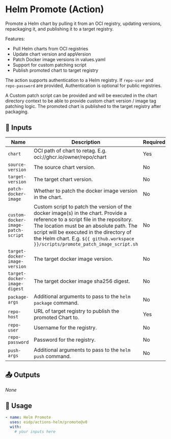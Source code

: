 <!-- NOTE: This file's contents are automatically generated. Do not edit manually. -->
# Helm Promote (Action)

Promote a Helm chart by pulling it from an OCI registry, updating versions, repackaging it, and publishing it to a target registry.

Features:
- Pull Helm charts from OCI registries
- Update chart version and appVersion
- Patch Docker image versions in values.yaml
- Support for custom patching script
- Publish promoted chart to target registry

The action supports authentication to a Helm registry. If `repo-user` and `repo-password` are provided, 
Authentication is optional for public registries.

A Custom patch script can be provided and will be executed in the chart directory context to be able to provide custom chart version / image tag patching logic.
The promoted chart is published to the target registry after packaging.

## 🔧 Inputs

|               Name               |                                                                                                                                                Description                                                                                                                                                |Required|Default|
|----------------------------------|-----------------------------------------------------------------------------------------------------------------------------------------------------------------------------------------------------------------------------------------------------------------------------------------------------------|--------|-------|
|              `chart`             |                                                                                                                      OCI path of chart to retag. E.g. oci://ghcr.io/owner/repo/chart                                                                                                                      |   Yes  |   ``  |
|         `source-version`         |                                                                                                                                         The source chart version.                                                                                                                                         |   No   |   ``  |
|         `target-version`         |                                                                                                                                         The target chart version.                                                                                                                                         |   No   |   ``  |
|       `patch-docker-image`       |                                                                                                                          Whether to patch the docker image version in the chart.                                                                                                                          |   No   | `true`|
|`custom-docker-image-patch-script`|Custom script to patch the version of the docker image(s) in the chart. Provide a reference to a script file in the repository. The location must be an absolute path. The script will be executed in the directory of the Helm chart. E.g. `${{ github.workspace }}/scripts/promote_patch_image_script.sh`|   No   |   ``  |
|   `target-docker-image-version`  |                                                                                                                                      The target docker image version.                                                                                                                                     |   No   |   ``  |
|   `target-docker-image-digest`   |                                                                                                                                   The target docker image sha256 digest.                                                                                                                                  |   No   |   ``  |
|          `package-args`          |                                                                                                                        Additional arguments to pass to the `helm package` command.                                                                                                                        |   No   |   ``  |
|            `repo-host`           |                                                                                                                          URL of target registry to publish the promoted Chart to.                                                                                                                         |   Yes  |   ``  |
|            `repo-user`           |                                                                                                                                         Username for the registry.                                                                                                                                        |   No   |   ``  |
|          `repo-password`         |                                                                                                                                         Password for the registry.                                                                                                                                        |   No   |   ``  |
|            `push-args`           |                                                                                                                          Additional arguments to pass to the `helm push` command.                                                                                                                         |   No   |   ``  |

## 📤 Outputs

_None_

## 🚀 Usage

```yaml
- name: Helm Promote
  uses: eidp/actions-helm/promote@v0
  with:
    # your inputs here
```
